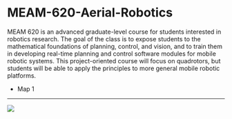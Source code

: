 # MEAM-620-Aerial-Robotics
MEAM 620 is an advanced graduate-level course for students interested in robotics research.  The goal of the class is to expose students to the mathematical foundations of planning, control, and vision, and to train them in developing real-time planning and control software modules for mobile robotic systems. This project-oriented course will focus on quadrotors, but students will be able to apply the principles to more general mobile robotic platforms. 

- Map 1  
---
![](https://tva1.sinaimg.cn/large/00831rSTgy1gce4omcv81j30k00jcmzu.jpg) 
